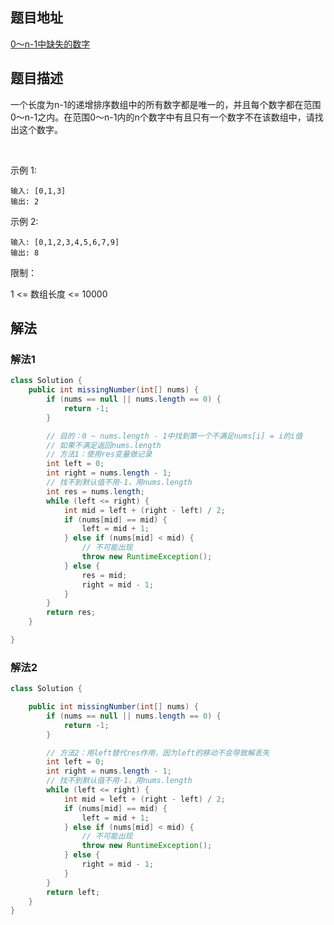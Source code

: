 
## 题目地址
[0～n-1中缺失的数字](https://leetcode.cn/problems/que-shi-de-shu-zi-lcof/)

## 题目描述
一个长度为n-1的递增排序数组中的所有数字都是唯一的，并且每个数字都在范围0～n-1之内。在范围0～n-1内的n个数字中有且只有一个数字不在该数组中，请找出这个数字。

 

示例 1:
```
输入: [0,1,3]
输出: 2
```
示例 2:
```
输入: [0,1,2,3,4,5,6,7,9]
输出: 8
```

限制：

1 <= 数组长度 <= 10000


## 解法
### 解法1
```java
class Solution {
    public int missingNumber(int[] nums) {
        if (nums == null || nums.length == 0) {
            return -1;
        }

        // 目的：0 ~ nums.length - 1中找到第一个不满足nums[i] = i的i值
        // 如果不满足返回nums.length
        // 方法1：使用res变量做记录
        int left = 0;
        int right = nums.length - 1;
        // 找不到默认值不用-1，用nums.length
        int res = nums.length;
        while (left <= right) {
            int mid = left + (right - left) / 2;
            if (nums[mid] == mid) {
                left = mid + 1;
            } else if (nums[mid] < mid) {
                // 不可能出现
                throw new RuntimeException();
            } else {
                res = mid;
                right = mid - 1;
            }
        }
        return res;
    }

}
```


### 解法2
```java
class Solution {

    public int missingNumber(int[] nums) {
        if (nums == null || nums.length == 0) {
            return -1;
        }

        // 方法2：用left替代res作用，因为left的移动不会导致解丢失
        int left = 0;
        int right = nums.length - 1;
        // 找不到默认值不用-1，用nums.length
        while (left <= right) {
            int mid = left + (right - left) / 2;
            if (nums[mid] == mid) {
                left = mid + 1;
            } else if (nums[mid] < mid) {
                // 不可能出现
                throw new RuntimeException();
            } else {
                right = mid - 1;
            }
        }
        return left;
    }    
}
```


